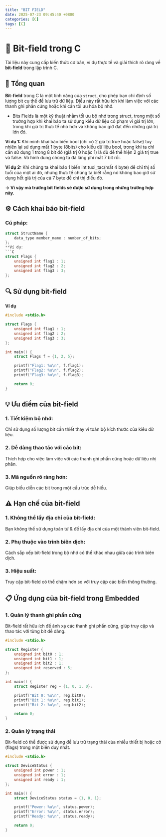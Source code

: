 ```yaml
---
title: "BIT FIELD"
date: 2025-07-23 09:45:40 +0800
categories: [C]
tags: [C]
---
```


# 📖 Bit-field trong C

Tài liệu này cung cấp kiến thức cơ bản, ví dụ thực tế và giải thích rõ ràng về **bit-field** trong lập trình C.

## 🧠 Tổng quan

**Bit-field** trong C là một tính năng của `struct`, cho phép bạn chỉ định số lượng bit cụ thể để lưu trữ dữ liệu. Điều này rất hữu ích khi làm việc với các thanh ghi phần cứng hoặc khi cần tối ưu hóa bộ nhớ.

- Bits Fields là một kỹ thuật nhằm tối ưu bộ nhớ trong struct, trong một số trường hợp khi khai báo ta sử dụng kiểu dữ liệu có phạm vi giá trị lớn, trong khi giá trị thực tế nhỏ hơn và không bao giờ đạt đến những giá trị lớn đó.

**Ví dụ 1:** Khi minh khai báo biến bool (chỉ có 2 giá trị true hoặc false) tuy nhiên lại sử dụng mất 1 byte (8bits) cho kiểu dữ liệu bool, trong khi ta chỉ cần sử dụng 1 trong 8 bit đó (giá trị 0 hoặc 1) là đủ để thể hiện 2 giá trị true và false. Vô hình dung chúng ta đã lãng phí mất 7 bit rồi.

**Ví dụ 2:** Khi chúng ta khai báo 1 biến int tuoi_tac(mất 4 byte) để chỉ thị số tuổi của một ai đó, nhưng thực tế chúng ta biết rằng nó không bao giờ sử dụng hết giá trị của cả 7 byte để chỉ thị điều đó.

**→ Vì vậy mà trường bit fields sẽ được sử dụng trong những trường hợp này.**

## ⚙️ Cách khai báo bit-field

### Cú pháp:
```c
struct StructName {
    data_type member_name : number_of_bits;
};
**Ví dụ: 
```C
struct Flags {
    unsigned int flag1 : 1;
    unsigned int flag2 : 2;
    unsigned int flag3 : 3;
};
```
## 🔍 Sử dụng bit-field
**Ví dụ**
```C
#include <stdio.h>

struct Flags {
    unsigned int flag1 : 1;
    unsigned int flag2 : 2;
    unsigned int flag3 : 3;
};

int main() {
    struct Flags f = {1, 2, 5};

    printf("Flag1: %u\n", f.flag1);
    printf("Flag2: %u\n", f.flag2);
    printf("Flag3: %u\n", f.flag3);

    return 0;
}
```
## 💡 Ưu điểm của bit-field
### 1. Tiết kiệm bộ nhớ:
Chỉ sử dụng số lượng bit cần thiết thay vì toàn bộ kích thước của kiểu dữ liệu.
### 2. Dễ dàng thao tác với các bit:
Thích hợp cho việc làm việc với các thanh ghi phần cứng hoặc dữ liệu nhị phân.
### 3. Mã nguồn rõ ràng hơn:
Giúp biểu diễn các bit trong một cấu trúc dễ hiểu.

## ⚠️ Hạn chế của bit-field
### 1. Không thể lấy địa chỉ của bit-field:
Bạn không thể sử dụng toán tử & để lấy địa chỉ của một thành viên bit-field.
### 2. Phụ thuộc vào trình biên dịch:
Cách sắp xếp bit-field trong bộ nhớ có thể khác nhau giữa các trình biên dịch.
### 3. Hiệu suất:
Truy cập bit-field có thể chậm hơn so với truy cập các biến thông thường.

## 📋 Ứng dụng của bit-field trong Embedded
### 1. Quản lý thanh ghi phần cứng
Bit-field rất hữu ích để ánh xạ các thanh ghi phần cứng, giúp truy cập và thao tác với từng bit dễ dàng.
```C
#include <stdio.h>

struct Register {
    unsigned int bit0 : 1;
    unsigned int bit1 : 1;
    unsigned int bit2 : 1;
    unsigned int reserved : 5;
};

int main() {
    struct Register reg = {1, 0, 1, 0};

    printf("Bit 0: %u\n", reg.bit0);
    printf("Bit 1: %u\n", reg.bit1);
    printf("Bit 2: %u\n", reg.bit2);

    return 0;
}
```
### 2. Quản lý trạng thái
Bit-field có thể được sử dụng để lưu trữ trạng thái của nhiều thiết bị hoặc cờ (flags) trong một biến duy nhất.
```C
#include <stdio.h>

struct DeviceStatus {
    unsigned int power : 1;
    unsigned int error : 1;
    unsigned int ready : 1;
};

int main() {
    struct DeviceStatus status = {1, 0, 1};

    printf("Power: %u\n", status.power);
    printf("Error: %u\n", status.error);
    printf("Ready: %u\n", status.ready);

    return 0;
}
```